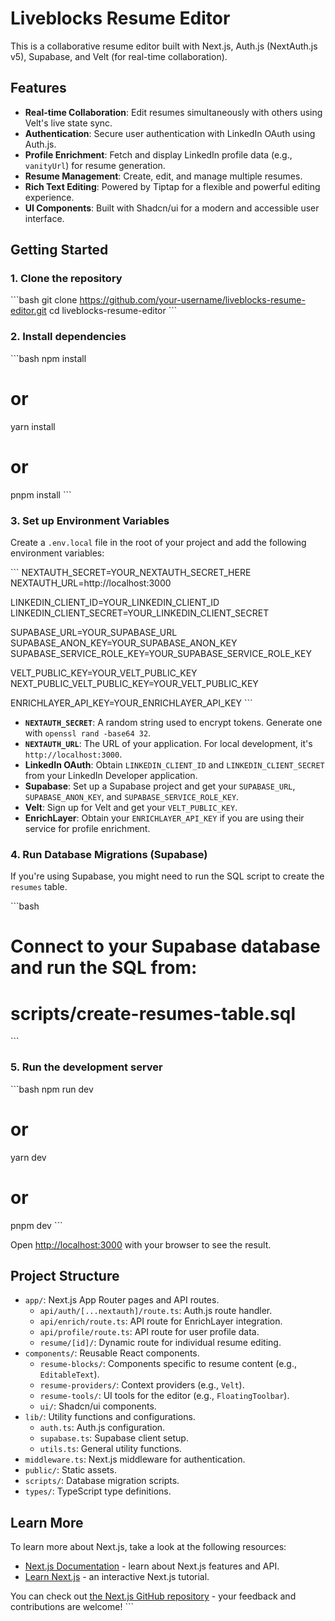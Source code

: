 # Liveblocks Resume Editor

This is a collaborative resume editor built with Next.js, Auth.js (NextAuth.js v5), Supabase, and Velt (for real-time collaboration).

## Features

-   **Real-time Collaboration**: Edit resumes simultaneously with others using Velt's live state sync.
-   **Authentication**: Secure user authentication with LinkedIn OAuth using Auth.js.
-   **Profile Enrichment**: Fetch and display LinkedIn profile data (e.g., `vanityUrl`) for resume generation.
-   **Resume Management**: Create, edit, and manage multiple resumes.
-   **Rich Text Editing**: Powered by Tiptap for a flexible and powerful editing experience.
-   **UI Components**: Built with Shadcn/ui for a modern and accessible user interface.

## Getting Started

### 1. Clone the repository

\`\`\`bash
git clone https://github.com/your-username/liveblocks-resume-editor.git
cd liveblocks-resume-editor
\`\`\`

### 2. Install dependencies

\`\`\`bash
npm install
# or
yarn install
# or
pnpm install
\`\`\`

### 3. Set up Environment Variables

Create a `.env.local` file in the root of your project and add the following environment variables:

\`\`\`
NEXTAUTH_SECRET=YOUR_NEXTAUTH_SECRET_HERE
NEXTAUTH_URL=http://localhost:3000

LINKEDIN_CLIENT_ID=YOUR_LINKEDIN_CLIENT_ID
LINKEDIN_CLIENT_SECRET=YOUR_LINKEDIN_CLIENT_SECRET

SUPABASE_URL=YOUR_SUPABASE_URL
SUPABASE_ANON_KEY=YOUR_SUPABASE_ANON_KEY
SUPABASE_SERVICE_ROLE_KEY=YOUR_SUPABASE_SERVICE_ROLE_KEY

VELT_PUBLIC_KEY=YOUR_VELT_PUBLIC_KEY
NEXT_PUBLIC_VELT_PUBLIC_KEY=YOUR_VELT_PUBLIC_KEY

ENRICHLAYER_API_KEY=YOUR_ENRICHLAYER_API_KEY
\`\`\`

-   **`NEXTAUTH_SECRET`**: A random string used to encrypt tokens. Generate one with `openssl rand -base64 32`.
-   **`NEXTAUTH_URL`**: The URL of your application. For local development, it's `http://localhost:3000`.
-   **LinkedIn OAuth**: Obtain `LINKEDIN_CLIENT_ID` and `LINKEDIN_CLIENT_SECRET` from your LinkedIn Developer application.
-   **Supabase**: Set up a Supabase project and get your `SUPABASE_URL`, `SUPABASE_ANON_KEY`, and `SUPABASE_SERVICE_ROLE_KEY`.
-   **Velt**: Sign up for Velt and get your `VELT_PUBLIC_KEY`.
-   **EnrichLayer**: Obtain your `ENRICHLAYER_API_KEY` if you are using their service for profile enrichment.

### 4. Run Database Migrations (Supabase)

If you're using Supabase, you might need to run the SQL script to create the `resumes` table.

\`\`\`bash
# Connect to your Supabase database and run the SQL from:
# scripts/create-resumes-table.sql
\`\`\`

### 5. Run the development server

\`\`\`bash
npm run dev
# or
yarn dev
# or
pnpm dev
\`\`\`

Open [http://localhost:3000](http://localhost:3000) with your browser to see the result.

## Project Structure

-   `app/`: Next.js App Router pages and API routes.
    -   `api/auth/[...nextauth]/route.ts`: Auth.js route handler.
    -   `api/enrich/route.ts`: API route for EnrichLayer integration.
    -   `api/profile/route.ts`: API route for user profile data.
    -   `resume/[id]/`: Dynamic route for individual resume editing.
-   `components/`: Reusable React components.
    -   `resume-blocks/`: Components specific to resume content (e.g., `EditableText`).
    -   `resume-providers/`: Context providers (e.g., `Velt`).
    -   `resume-tools/`: UI tools for the editor (e.g., `FloatingToolbar`).
    -   `ui/`: Shadcn/ui components.
-   `lib/`: Utility functions and configurations.
    -   `auth.ts`: Auth.js configuration.
    -   `supabase.ts`: Supabase client setup.
    -   `utils.ts`: General utility functions.
-   `middleware.ts`: Next.js middleware for authentication.
-   `public/`: Static assets.
-   `scripts/`: Database migration scripts.
-   `types/`: TypeScript type definitions.

## Learn More

To learn more about Next.js, take a look at the following resources:

-   [Next.js Documentation](https://nextjs.org/docs) - learn about Next.js features and API.
-   [Learn Next.js](https://nextjs.org/learn) - an interactive Next.js tutorial.

You can check out [the Next.js GitHub repository](https://github.com/vercel/next.js/) - your feedback and contributions are welcome!
\`\`\`
